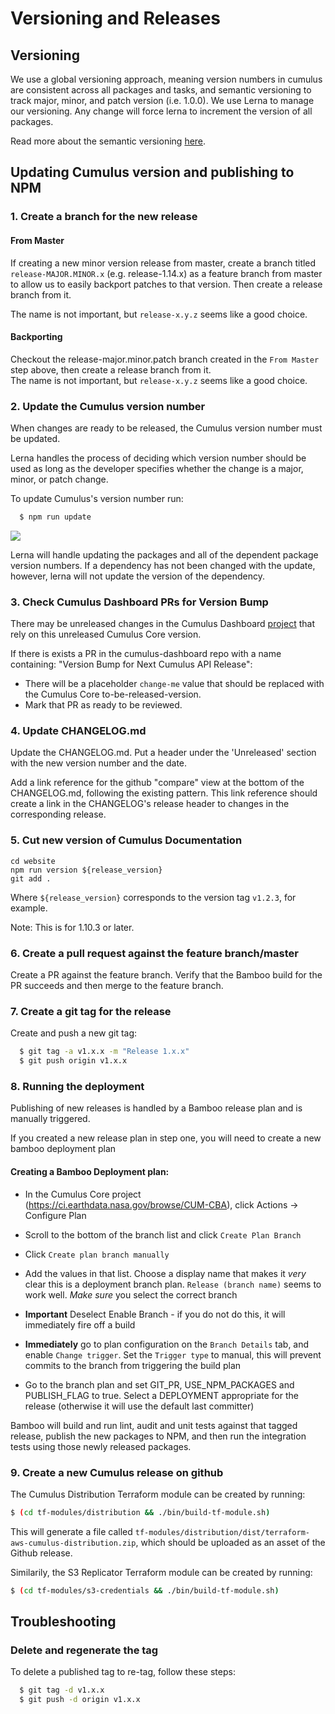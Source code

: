 # Versioning and Releases

## Versioning

We use a global versioning approach, meaning version numbers in cumulus are consistent across all packages and tasks, and semantic versioning to track major, minor, and patch version (i.e. 1.0.0). We use Lerna to manage our versioning. Any change will force lerna to increment the version of all packages.

Read more about the semantic versioning [here](https://docs.npmjs.com/getting-started/semantic-versioning).

## Updating Cumulus version and publishing to NPM

### 1. Create a branch for the new release

#### From Master

If creating a new minor version release from master, create a branch titled `release-MAJOR.MINOR.x` (e.g. release-1.14.x) as a feature branch from master to allow us to easily backport patches to that version.  Then create a release branch from it.

The name is not important, but `release-x.y.z` seems like a good choice.

#### Backporting

Checkout the release-major.minor.patch branch created in the `From Master` step above, then create a release branch from it.   
The name is not important, but `release-x.y.z` seems like a good choice.

### 2. Update the Cumulus version number

When changes are ready to be released, the Cumulus version number must be updated.

Lerna handles the process of deciding which version number should be used as long as the developer specifies whether the change is a major, minor, or patch change.

To update Cumulus's version number run:

```bash
  $ npm run update
```

![](https://static.notion-static.com/13acbe0a-c59d-4c42-90eb-23d4ec65c9db/Screen_Shot_2018-03-15_at_12.21.16_PM.png)

Lerna will handle updating the packages and all of the dependent package version numbers. If a dependency has not been changed with the update, however, lerna will not update the version of the dependency.

### 3. Check Cumulus Dashboard PRs for Version Bump

There may be unreleased changes in the Cumulus Dashboard [project](https://github.com/nasa/cumulus-dashboard) that rely on this unreleased Cumulus Core version.

If there is exists a PR in the cumulus-dashboard repo with a name containing: "Version Bump for Next Cumulus API Release":

* There will be a placeholder `change-me` value that should be replaced with the Cumulus Core to-be-released-version.
* Mark that PR as ready to be reviewed.

### 4. Update CHANGELOG.md

Update the CHANGELOG.md. Put a header under the 'Unreleased' section with the new version number and the date.

Add a link reference for the github "compare" view at the bottom of the CHANGELOG.md, following the existing pattern. This link reference should create a link in the CHANGELOG's release header to changes in the corresponding release.

### 5. Cut new version of Cumulus Documentation

```shell
cd website
npm run version ${release_version}
git add .
```

Where `${release_version}` corresponds to the version tag `v1.2.3`, for example.

Note: This is for 1.10.3 or later.

### 6. Create a pull request against the feature branch/master

Create a PR against the feature branch. Verify that the Bamboo build for the PR succeeds and then merge to the feature branch.

### 7. Create a git tag for the release
Create and push a new git tag:

```bash
  $ git tag -a v1.x.x -m "Release 1.x.x"
  $ git push origin v1.x.x
```
### 8. Running the deployment

Publishing of new releases is handled by a Bamboo release plan and is manually triggered.

If you created a new release plan in step one, you will need to create a new bamboo deployment plan

#### Creating a Bamboo Deployment plan:

* In the Cumulus Core project (https://ci.earthdata.nasa.gov/browse/CUM-CBA), click Actions -> Configure Plan

* Scroll to the bottom of the branch list and click `Create Plan Branch`

* Click `Create plan branch manually`

* Add the values in that list.   Choose a display name that makes it *very* clear this is a deployment branch plan.    `Release (branch name)` seems to work well.    *Make sure* you select the correct branch

* **Important** Deselect Enable Branch - if you do not do this, it will immediately fire off a build

* **Immediately** go to plan configuration on the `Branch Details` tab, and enable `Change trigger`.  Set the `Trigger type` to manual, this will prevent commits to the branch from triggering the build plan

* Go to the branch plan and set GIT_PR, USE_NPM_PACKAGES and PUBLISH_FLAG to true.  Select a DEPLOYMENT appropriate for the release (otherwise it will use the default last committer)

Bamboo will build and run lint, audit and unit tests against that tagged release, publish the new packages to NPM, and then run the integration tests using those newly released packages.

### 9. Create a new Cumulus release on github

The Cumulus Distribution Terraform module can be created by running:

```bash
$ (cd tf-modules/distribution && ./bin/build-tf-module.sh)
```

This will generate a file called
`tf-modules/distribution/dist/terraform-aws-cumulus-distribution.zip`, which
should be uploaded as an asset of the Github release.

Similarily, the S3 Replicator Terraform module can be created by running:

```bash
$ (cd tf-modules/s3-credentials && ./bin/build-tf-module.sh)
```

## Troubleshooting

### Delete and regenerate the tag

To delete a published tag to re-tag, follow these steps:

```bash
  $ git tag -d v1.x.x
  $ git push -d origin v1.x.x
```
